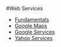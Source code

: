 #Web Services

* [Fundamentals](Fundamentals.md)
* [Google Maps](gmaps.md)
* [Google Services](gapis.md)
* [Yahoo Services](yapis.md)